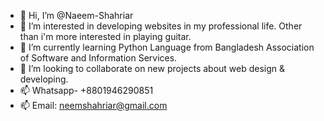 - 👋 Hi, I’m @Naeem-Shahriar
- 👀 I’m interested in developing websites in my professional life. Other than i'm more interested in playing guitar.
- 🌱 I’m currently learning Python Language from Bangladesh Association of Software and Information Services.
- 💞️ I’m looking to collaborate on new projects about web design & developing.
- 📫 Whatsapp- +8801946290851 
- 📫 Email: neemshahriar@gmail.com

<!---
Naeem-Shahriar/Naeem-Shahriar is a ✨ special ✨ repository because its `README.md` (this file) appears on your GitHub profile.
You can click the Preview link to take a look at your changes.
--->
